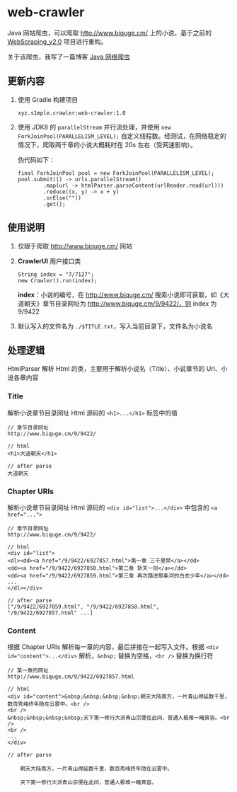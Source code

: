 # web-crawler

Java 网站爬虫，可以爬取 http://www.biquge.cm/ 上的小说，基于之前的 [WebScraping_v2.0](https://github.com/s1mplecc/WebScraping_v2.0) 项目进行重构。

关于该爬虫，我写了一篇博客 [Java 网络爬虫](https://s1mple.xyz/java-web-crawler/)

## 更新内容

1. 使用 Gradle 构建项目
	```
	xyz.s1mple.crawler:web-crawler:1.0
	```
2. 使用 JDK8 的 `parallelStream` 并行流处理，并使用 `new ForkJoinPool(PARALLELISM_LEVEL);` 自定义线程数。经测试，在网络稳定的情况下，爬取两千章的小说大概耗时在 20s 左右（受网速影响）。

	伪代码如下：
	
	```
	final ForkJoinPool pool = new ForkJoinPool(PARALLELISM_LEVEL);
    pool.submit(() -> urls.parallelStream()
            .map(url -> htmlParser.parseContent(urlReader.read(url)))
            .reduce((x, y) -> x + y)
            .orElse(""))
            .get();
	```

## 使用说明

1. 仅限于爬取 http://www.biquge.cm/ 网站

2. **CrawlerUI** 用户接口类

	```
	String index = "7/7127";
	new Crawler().run(index);
	```
	**index**：小说的编号，在 http://www.biquge.cm/ 搜索小说即可获取，如《大道朝天》章节目录网址为 http://www.biquge.cm/9/9422/，则 index 为 9/9422
	
3. 默认写入的文件名为 `./$TITLE.txt`，写入当前目录下，文件名为小说名

## 处理逻辑

HtmlParser 解析 Html 的类，主要用于解析小说名（Title）、小说章节的 Url、小说各章内容

### Title

解析小说章节目录网址 Html 源码的 `<h1>...</h1>` 标签中的值

```
// 章节目录网址
http://www.biquge.cm/9/9422/

// html
<h1>大道朝天</h1>

// after parse
大道朝天
```

### Chapter URIs

解析小说章节目录网址 Html 源码的 `<div id="list">...</div>` 中包含的 `<a href="...">`

```
// 章节目录网址
http://www.biquge.cm/9/9422/

// html
<div id="list">
<dl><dd><a href="/9/9422/6927857.html">第一章 三千里禁</a></dd>
<dd><a href="/9/9422/6927858.html">第二章 斩天一剑</a></dd>
<dd><a href="/9/9422/6927859.html">第三章 再次踏进那条河的白衣少年</a></dd>
...
</dl></div>

// after parse
["/9/9422/6927859.html", "/9/9422/6927858.html", "/9/9422/6927857.html" ...]
```

### Content

根据 Chapter URIs 解析每一章的内容，最后拼接在一起写入文件。根据 `<div id="content">...</div>` 解析，`&nbsp;` 替换为空格，`<br />` 替换为换行符

```
// 某一章的网址
http://www.biquge.cm/9/9422/6927857.html

// html
<div id="content">&nbsp;&nbsp;&nbsp;&nbsp;朝天大陆南方，一片青山绵延数千里，数百秀峰终年隐在云雾中。<br />
<br />
&nbsp;&nbsp;&nbsp;&nbsp;天下第一修行大派青山宗便在此间，普通人极难一睹真容。<br />
<br />
...
</div>

// after parse

    朝天大陆南方，一片青山绵延数千里，数百秀峰终年隐在云雾中。
    
    天下第一修行大派青山宗便在此间，普通人极难一睹真容。
```
